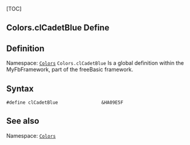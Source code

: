 [TOC]
## Colors.clCadetBlue Define

## Definition
Namespace: [`Colors`](Colors.md)
`Colors.clCadetBlue` Is a global definition within the MyFbFramework, part of the freeBasic framework.
## Syntax

```freeBasic
#define clCadetBlue                &HA09E5F
```

## See also
Namespace: [`Colors`](Colors.md)
